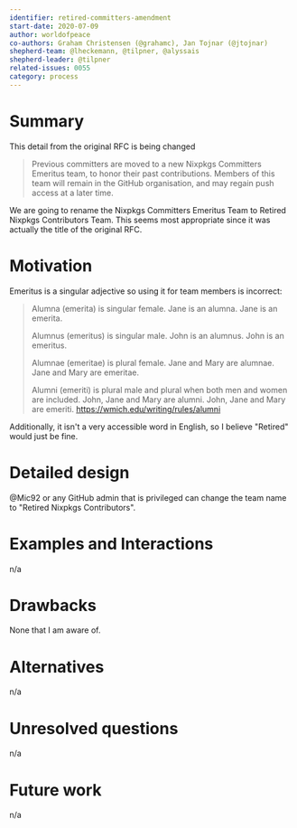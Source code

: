 ```yaml
---
identifier: retired-committers-amendment
start-date: 2020-07-09
author: worldofpeace
co-authors: Graham Christensen (@grahamc), Jan Tojnar (@jtojnar)
shepherd-team: @lheckemann, @tilpner, @alyssais
shepherd-leader: @tilpner
related-issues: 0055
category: process
---
```


# Summary
[summary]: #summary

This detail from the original RFC is being changed
> Previous committers are moved to a new Nixpkgs Committers Emeritus team, to honor their past contributions. Members of this team will remain in the GitHub organisation, and may regain push access at a later time.
>

We are going to rename the Nixpkgs Committers Emeritus Team to Retired Nixpkgs Contributors Team. This seems most appropriate since it was actually the title of the original RFC.

# Motivation
[motivation]: #motivation

Emeritus is a singular adjective so using it for team members is incorrect:

> Alumna (emerita) is singular female.
Jane is an alumna. Jane is an emerita.
>
> Alumnus (emeritus) is singular male.
John is an alumnus. John is an emeritus.
>
> Alumnae (emeritae) is plural female.
Jane and Mary are alumnae. Jane and Mary are emeritae.
>
> Alumni (emeriti) is plural male and plural when both men and women are included.
John, Jane and Mary are alumni. John, Jane and Mary are emeriti.
> https://wmich.edu/writing/rules/alumni

Additionally, it isn't a very accessible word in English, so I believe "Retired" would just be fine.

# Detailed design
[design]: #detailed-design

@Mic92 or any GitHub admin that is privileged can change the team name to "Retired Nixpkgs Contributors".

# Examples and Interactions
[examples-and-interactions]: #examples-and-interactions

n/a

# Drawbacks
[drawbacks]: #drawbacks

None that I am aware of.

# Alternatives
[alternatives]: #alternatives

n/a

# Unresolved questions
[unresolved]: #unresolved-questions

n/a

# Future work
[future]: #future-work

n/a
